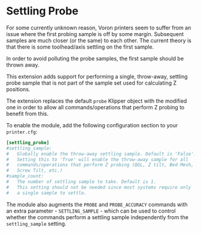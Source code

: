 # Settling Probe
For some currently unknown reason, Voron printers seem to suffer from an issue
where the first probing sample is off by some margin. Subsequent samples are
much closer (or the same) to each other. The current theory is that there is
some toolhead/axis settling on the first sample.

In order to avoid polluting the probe samples, the first sample should be
thrown away.

This extension adds support for performing a single, throw-away, settling
probe sample that is not part of the sample set used for calculating Z
positions.

The extension replaces the default `probe` Klipper object with the modified
one in order to allow all commands/operations that perform Z probing to
benefit from this.

To enable the module, add the following configuration section to your
`printer.cfg`:

```ini
[settling_probe]
#settling_sample:
#   Globally enable the throw-away settling sample. Default is 'False'.
#   Setting this to 'True' will enable the throw-away sample for all
#   commands/operations that perform Z probing (QGL, Z tilt, Bed Mesh,
#   Screw Tilt, etc.)
#sample_count:
#   The number of settling sample to take. Default is 1.
#   This setting should not be needed since most systems require only
#   a single sample to settle.
```

The module also augments the `PROBE` and `PROBE_ACCURACY` commands with an
extra parameter - `SETTLING_SAMPLE` - which can be used to control whether
the commands perform a settling sample independently from the
`settling_sample` setting.
